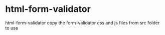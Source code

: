 # html-form-validator
html-form-validator
copy the form-validator css and js files from src folder to use
